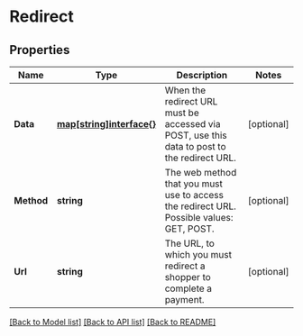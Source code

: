 # Redirect

## Properties

Name | Type | Description | Notes
------------ | ------------- | ------------- | -------------
**Data** | [**map[string]interface{}**](.md) | When the redirect URL must be accessed via POST, use this data to post to the redirect URL. | [optional] 
**Method** | **string** | The web method that you must use to access the redirect URL.  Possible values: GET, POST. | [optional] 
**Url** | **string** | The URL, to which you must redirect a shopper to complete a payment. | [optional] 

[[Back to Model list]](../README.md#documentation-for-models) [[Back to API list]](../README.md#documentation-for-api-endpoints) [[Back to README]](../README.md)


